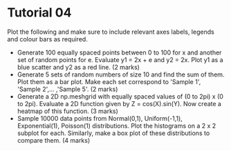 # Tutorial 04

Plot the following and make sure to include relevant axes labels, legends and colour bars as required.

- Generate 100 equally spaced points between 0 to 100 for x and another set of random points for e. Evaluate y1 = 2x + e and y2 = 2x. Plot y1 as a blue scatter and y2 as a red line. (2 marks)
- Generate 5 sets of random numbers of size 10 and find the sum of them. Plot them as a bar plot. Make each set correspond to 'Sample 1', 'Sample 2',... ,'Sample 5'. (2 marks)
- Generate a 2D np.meshgrid with equally spaced values of (0 to 2pi) x (0 to 2pi). Evaluate a 2D function given by Z = cos(X).sin(Y). Now create a heatmap of this function. (3 marks)
- Sample 10000 data points from Normal(0,1), Uniform(-1,1), Exponential(1), Poisson(1) distributions. Plot the histograms on a 2 x 2 subplot for each. Similarly, make a box plot of these distributions to compare them. (4 marks)
